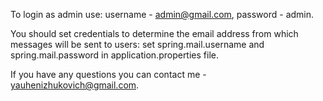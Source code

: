 To login as admin use: 
username - admin@gmail.com,
password - admin.

You should set credentials to determine the email address from which messages will be sent to users:
set spring.mail.username and spring.mail.password in application.properties file. 

If you have any questions you can contact me - yauhenizhukovich@gmail.com.
